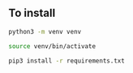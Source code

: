 ## To install
```bash
python3 -m venv venv
```

```bash
source venv/bin/activate
```

```bash
pip3 install -r requirements.txt
```
